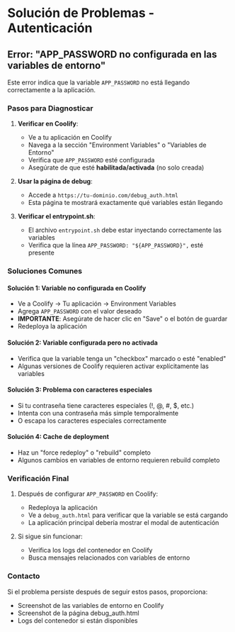 # Solución de Problemas - Autenticación

## Error: "APP_PASSWORD no configurada en las variables de entorno"

Este error indica que la variable `APP_PASSWORD` no está llegando correctamente a la aplicación.

### Pasos para Diagnosticar

1. **Verificar en Coolify**:
   - Ve a tu aplicación en Coolify
   - Navega a la sección "Environment Variables" o "Variables de Entorno"
   - Verifica que `APP_PASSWORD` esté configurada
   - Asegúrate de que esté **habilitada/activada** (no solo creada)

2. **Usar la página de debug**:
   - Accede a `https://tu-dominio.com/debug_auth.html`
   - Esta página te mostrará exactamente qué variables están llegando

3. **Verificar el entrypoint.sh**:
   - El archivo `entrypoint.sh` debe estar inyectando correctamente las variables
   - Verifica que la línea `APP_PASSWORD: "${APP_PASSWORD}",` esté presente

### Soluciones Comunes

#### Solución 1: Variable no configurada en Coolify
- Ve a Coolify → Tu aplicación → Environment Variables
- Agrega `APP_PASSWORD` con el valor deseado
- **IMPORTANTE**: Asegúrate de hacer clic en "Save" o el botón de guardar
- Redeploya la aplicación

#### Solución 2: Variable configurada pero no activada
- Verifica que la variable tenga un "checkbox" marcado o esté "enabled"
- Algunas versiones de Coolify requieren activar explícitamente las variables

#### Solución 3: Problema con caracteres especiales
- Si tu contraseña tiene caracteres especiales (!, @, #, $, etc.)
- Intenta con una contraseña más simple temporalmente
- O escapa los caracteres especiales correctamente

#### Solución 4: Cache de deployment
- Haz un "force redeploy" o "rebuild" completo
- Algunos cambios en variables de entorno requieren rebuild completo

### Verificación Final

1. Después de configurar `APP_PASSWORD` en Coolify:
   - Redeploya la aplicación
   - Ve a `debug_auth.html` para verificar que la variable se está cargando
   - La aplicación principal debería mostrar el modal de autenticación

2. Si sigue sin funcionar:
   - Verifica los logs del contenedor en Coolify
   - Busca mensajes relacionados con variables de entorno

### Contacto

Si el problema persiste después de seguir estos pasos, proporciona:
- Screenshot de las variables de entorno en Coolify
- Screenshot de la página debug_auth.html
- Logs del contenedor si están disponibles